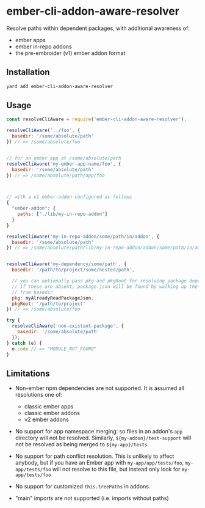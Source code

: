 # ember-cli-addon-aware-resolver

Resolve paths within dependent packages, with additional awareness of:

  - ember apps
  - ember in-repo addons
  - the pre-embroider (v1) ember addon format


## Installation

```sh
yard add ember-cli-addon-aware-resolver
```

## Usage

```js
const resolveCliAware = require('ember-cli-addon-aware-resolver');

resolveCliAware('../foo', {
  basedir: '/some/absolute/path'
}) // => /some/absolute/foo


// for an ember app at /some/absolute/path
resolveCliAware('my-ember-app-name/foo', {
  basedir: '/some/absolute/path'
}) // => /some/absolute/path/app/foo



// with a v1 ember-addon configured as follows
{
  "ember-addon": {
    paths: ["./lib/my-in-repo-addon"]
  }
}

resolveCliAware('my-in-repo-addon/some/path/in/addon', {
  basedir: '/some/absolute/path'
}) // => /some/absolute/path/lib/my-in-repo-addon/addon/some/path/in/addon


resolveCliAware('my-dependency/some/path', {
  basedir: '/path/to/project/some/nested/path',

  // you can optionally pass pkg and pkgRoot for resolving package dependencies
  // if these are absent, package.json will be found by walking up the tree
  // from basedir
  pkg: myAlreadyReadPackageJson,
  pkgRoot: '/path/to/project'
}) // => /some/absolute/foo

try {
  resolveCliAware('non-existant-package', {
    basedir: '/some/absolute/path'
  });
} catch (e) {
  e.code // => "MODULE_NOT_FOUND"
}

```

## Limitations

- Non-ember npm dependencies are not supported.  It is assumed all resolutions one of:
   - classic ember apps
   - classic ember addons
   - v2 ember addons

- No support for app namespace merging: so files in an addon's `app` directory will not be resolved.  Similarly, `${my-addon}/test-support` will not be resolved as being merged to `${my-app}/tests`.

- No support for path conflict resolution.  This is unlikely to affect anybody, but if you have an Ember app with `my-app/app/tests/foo`, `my-app/tests/foo` will not resolve to this file, but instead only look for `my-app/tests/foo`

- No support for customized `this.treePaths` in addons.

- "main" imports are not supported (i.e. imports without paths)
